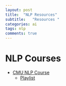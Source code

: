 ```yaml
---
layout: post
title:  "NLP Resources"
subtitle:   "Resources "
categories: ai
tags: nlp
comments: true
---
```


# NLP Courses
* [CMU NLP Course](http://demo.clab.cs.cmu.edu/NLP/)
  * [Playlist](https://www.youtube.com/playlist?list=PLy-82AVP8uEB8UipSJGUIKrA19iONeW04)